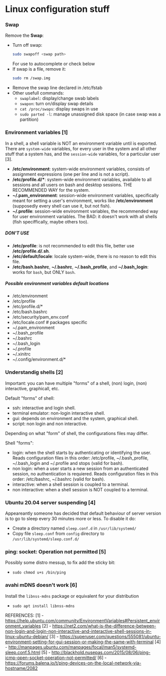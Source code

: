 Linux configuration stuff
=========================

### Swap
Remove the **Swap**:
- Turn off swap:
  ```bash
  sudo swapoff <swap path>
  ```
  For __<swap path>__  use <tab> to autocomplete or check below
- If swap is a file, remove it:
  ```bash
  sudo rm /swap.img
  ```
- Remove the swap line declared in /etc/fstab
- Other usefull commands:
  - ```swaplabel```: display/change swab labels
  - ```swapon```: turn on/display swap details
  - ```cat /proc/swaps```: display swaps in use
  - ```sudo parted -l```: manage unassigned disk space (in case swap was a partition)


### Environment variables [1]
In a shell, a shell variable is NOT an environment variable until is exported.
There are `system-wide` variables, for every user in the system and all other stuff that a system has,
and the `session-wide` variables, for a particular user [3].

- **/etc/environment**: system-wide environment variables, consists of assignment expressions (one per line and is not a script).
- **/etc/profile.d/\***: system-wide environment variables, available to all sessions and all users on bash and desktop sessions. THE RECOMMENDED WAY for the system.
- **~/.pam_environment**: session-wide environment variables, specifically meant for setting a user's environment, works like **/etc/environment** (supposedly every shell can use it, but not fish).
- **~/.profile**: session-wide environment variables, the recommended way for user environment variables. The BAD: it doesn't work with all shells (fish speciffically, maybe others too).

##### DON'T USE
- **/etc/profile**: is not recommended to edit this file, better use **/etc/profile.d/<something>.sh**.
- **/etc/default/locale**: locale system-wide, there is no reason to edit this file.
- **/etc/bash.bashrc**, **~/.bashrc**, **~/.bash_profile**, and **~/.bash_login**: works for `bash`, but ONLY `bash`.


##### Possible environment variables default locations
- /etc/environment
- /etc/profile
- /etc/profile.d/*
- /etc/bash.bashrc
- /etc/security/pam_env.conf
- /etc/locale.conf  # packages specific
- ~/.pam_environment
- ~/.bash_profile
- ~/.bashrc
- ~/.bash_login
- ~/.profile
- ~/.xinitrc
- ~/.config/environment.d/*


### Understandig shells [2]

Important: you can have multiple "forms" of a shell, (non) login, (non) interactive, graphicall, etc.

Default "forms" of shell:
- ssh: interactive and login shell.
- terminal emulator: non-login interactive shell.
- gui: depends on environment and the system, graphical shell.
- script: non login and non interactive.

Depending on what "form" of shell, the configurations files may differ.

Shell "forms":
- login: when the shell starts by authenticating or identifying the user.
Reads configuration files in this order: /etc/profile, ~/.bash_profile, ~/.bash_login and ~/.profile and stops (valid for bash).
- non login: when a user starts a new session from an authenticated session, no authentication is requiered.
Reads configuration files in this order: /etc/bashrc, ~/.bashrc (valid for bash).
- interactive: when a shell session is coupled to a terminal.
- non interactive: when a shell session is NOT coupled to a terminal.


### Ubuntu 20.04 server suspending [4]
Appeareantly someone has decided that default behaviour of server version is to go to sleep every 30 minutes more or less.
To disable it do:

- Create a directory named `sleep.conf.d` in `/usr/lib/systemd/`
- Copy file `sleep.conf` from `config` directory to `/usr/lib/systemd/sleep.conf.d/`


### ping: socket: Operation not permitted [5]
Possibly some distro messup, to fix add the sticky bit:
- `sudo chmod u+s /bin/ping`


### avahi mDNS doesn't work [6]
Install the `libnss-mdns` package or equivalent for your distribution
- `sudo apt install libnss-mdns`


REFERENCES:
[1] - https://help.ubuntu.com/community/EnvironmentVariables#Persistent_environment_variables
[2] - https://net2.com/what-is-the-difference-between-non-login-and-login-non-interactive-and-interactive-shell-sessions-in-linux-ubuntu-debian/
[3] - https://superuser.com/questions/555081/ubuntu-environment-setting-for-gui-session-or-making-the-same-with-terminal
[4] - http://manpages.ubuntu.com/manpages/focal/man5/systemd-sleep.conf.5.html
[5] - http://blackhold.nusepas.com/2015/08/06/ping-icmp-open-socket-operation-not-permitted/
[6] - https://forums.balena.io/t/ping-devices-on-the-local-network-via-hostname/2082
